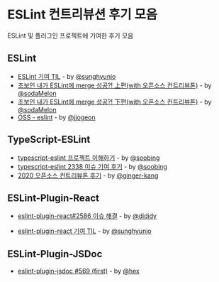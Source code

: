 

# ESLint 컨트리뷰션 후기 모음

ESLint 및 플러그인 프로젝트에 기여한 후기 모음

## ESLint 

- [ESLint 기여 TIL](https://github.com/sunghyunjo/TIL/blob/master/etc/ESLint%20Contribution%20review.md) - by [@sunghyunjo](https://github.com/sunghyunjo) 
- [초보인 내가 ESLint에 merge 성공?! 上편(with 오픈소스 컨트리뷰톤)](https://velog.io/@soda-melon/eslint-contributed1) - by [@sodaMelon](https://github.com/sodaMelon)
- [초보인 내가 ESLint에 merge 성공?! 下편(with 오픈소스 컨트리뷰톤)](https://velog.io/@soda-melon/eslint-contributed2) - by [@sodaMelon](https://github.com/sodaMelon)
- [OSS - eslint](https://jjogeon.github.io/posts/OSS-eslint/) - by [@jjogeon](https://github.com/JJoGeon)
## TypeScript-ESLint

- [typescript-eslint 프로젝트 이해하기](https://blog.naver.com/qls0147/222087641506) - by [@soobing](https://github.com/soobing)
- [typescript-eslint 2338 이슈 기여 후기](https://blog.naver.com/qls0147/222082041854) - by [@soobing](https://github.com/soobing)
- [2020 오픈소스 컨트리뷰톤 후기](https://gingerkang.tistory.com/93) - by [@ginger-kang](https://github.com/ginger-kang)

## ESLint-Plugin-React

 - [eslint-plugin-react#2586 이슈 해결](https://dididy.github.io/til/retrospect/2020-08-contributhon) - by [@dididy](https://github.com/dididy)


 - [eslint-plugin-react 기여 TIL](https://github.com/sunghyunjo/TIL/blob/master/etc/eslint-plugin-react%20contribution%20review.md) - by [@sunghyunjo](https://github.com/sunghyunjo) 

## ESLint-Plugin-JSDoc

 - [eslint-plugin-jsdoc #569 (first)](https://hyex.github.io/unclassified/2020/09/09/uncalssified-contribution1/) - by [@hex](https://github.com/hyex)




